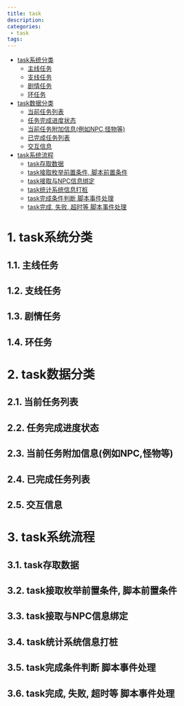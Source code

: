 ```yaml
---
title: task
description:
categories:
 - task
tags:
---
```

<!-- TOC -->

- [task系统分类](#task系统分类)
    - [主线任务](#主线任务)
    - [支线任务](#支线任务)
    - [剧情任务](#剧情任务)
    - [环任务](#环任务)
- [task数据分类](#task数据分类)
    - [当前任务列表](#当前任务列表)
    - [任务完成进度状态](#任务完成进度状态)
    - [当前任务附加信息(例如NPC,怪物等)](#当前任务附加信息例如npc怪物等)
    - [已完成任务列表](#已完成任务列表)
    - [交互信息](#交互信息)
- [task系统流程](#task系统流程)
    - [task存取数据](#task存取数据)
    - [task接取枚举前置条件, 脚本前置条件](#task接取枚举前置条件-脚本前置条件)
    - [task接取与NPC信息绑定](#task接取与npc信息绑定)
    - [task统计系统信息打桩](#task统计系统信息打桩)
    - [task完成条件判断 脚本事件处理](#task完成条件判断-脚本事件处理)
    - [task完成, 失败, 超时等 脚本事件处理](#task完成-失败-超时等-脚本事件处理)

<!-- /TOC -->

# 1. task系统分类

## 1.1. 主线任务

## 1.2. 支线任务

## 1.3. 剧情任务

## 1.4. 环任务

# 2. task数据分类

## 2.1. 当前任务列表

## 2.2. 任务完成进度状态

## 2.3. 当前任务附加信息(例如NPC,怪物等)

## 2.4. 已完成任务列表

## 2.5. 交互信息

# 3. task系统流程

## 3.1. task存取数据

## 3.2. task接取枚举前置条件, 脚本前置条件

## 3.3. task接取与NPC信息绑定

## 3.4. task统计系统信息打桩

## 3.5. task完成条件判断 脚本事件处理

## 3.6. task完成, 失败, 超时等 脚本事件处理
